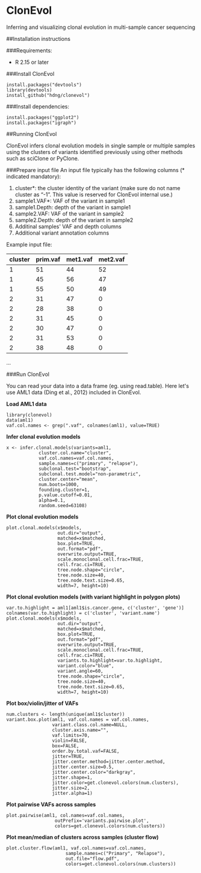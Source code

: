 # ClonEvol
Inferring and visualizing clonal evolution in multi-sample cancer sequencing

##Installation instructions

###Requirements:
- R 2.15 or later

###Install ClonEvol
```{r}
install.packages("devtools")
library(devtools)
install_github("hdng/clonevol")
```

###Install dependencies:

```{r}
install.packages("ggplot2")
install.packages("igraph")
```

##Running ClonEvol

ClonEvol infers clonal evolution models in single sample or multiple samples using the clusters of variants identified previously using other methods such as sciClone or PyClone.

###Prepare input file
An input file typically has the following columns (* indicated mandatory):

1. cluster*: the cluster identity of the variant (make sure do not name cluster as “-1”. This value is reserved for ClonEvol internal use.)
2. sample1.VAF*: VAF of the variant in sample1
3. sample1.Depth: depth of the variant in sample1
4. sample2.VAF: VAF of the variant in sample2
5. sample2.Depth: depth of the variant in sample2
6. Additinal samples' VAF and depth columns
7. Additional variant annotation columns

Example input file:

| cluster  |  prim.vaf  |  met1.vaf  |  met2.vaf |
|----------|------------|------------|-----------|
| 1        |  51        |  44        |  52       |
| 1        |  45        |  56        |  47       |
| 1        |  55        |  50        |  49       |
| 2        |  31        |  47        |  0        |
| 2        |  28        |  38        |  0        |
| 2        |  31        |  45        |  0        |
| 2        |  30        |  47        |  0        |
| 2        |  31        |  53        |  0        |
| 2        |  38        |  48        |  0        |
...

###Run ClonEvol

You can read your data into a data frame (eg. using read.table). Here let's use AML1 data (Ding et al., 2012) included in ClonEvol.

**Load AML1 data**
```{r}
library(clonevol)
data(aml1)
vaf.col.names <- grep(".vaf", colnames(aml1), value=TRUE)
```

**Infer clonal evolution models**
```{r}
x <- infer.clonal.models(variants=aml1,
            cluster.col.name="cluster",
            vaf.col.names=vaf.col.names,
            sample.names=c("primary", "relapse"),
            subclonal.test="bootstrap",
            subclonal.test.model="non-parametric",
            cluster.center="mean",
            num.boots=1000,
            founding.cluster=1,
            p.value.cutoff=0.01,
            alpha=0.1,
            random.seed=63108)
```

**Plot clonal evolution models**
```{r}
plot.clonal.models(x$models,
                   out.dir="output",
                   matched=x$matched,
                   box.plot=TRUE,
                   out.format="pdf",
                   overwrite.output=TRUE,
                   scale.monoclonal.cell.frac=TRUE,
                   cell.frac.ci=TRUE,
                   tree.node.shape="circle",
                   tree.node.size=40,
                   tree.node.text.size=0.65,
                   width=7, height=10)
```
**Plot clonal evolution models (with variant highlight in polygon plots)**
```{r}
var.to.highlight = aml1[aml1$is.cancer.gene, c('cluster', 'gene')]
colnames(var.to.highlight) = c('cluster', 'variant.name')
plot.clonal.models(x$models,
                   out.dir="output",
                   matched=x$matched,
                   box.plot=TRUE,
                   out.format="pdf",
                   overwrite.output=TRUE,
                   scale.monoclonal.cell.frac=TRUE,
                   cell.frac.ci=TRUE,
                   variants.to.highlight=var.to.highlight,
                   variant.color="blue",
                   variant.angle=60,
                   tree.node.shape="circle",
                   tree.node.size=40,
                   tree.node.text.size=0.65,
                   width=7, height=10)
```

**Plot box/violin/jitter of VAFs**
```{r}
num.clusters <- length(unique(aml1$cluster))
variant.box.plot(aml1, vaf.col.names = vaf.col.names,
                 variant.class.col.name=NULL,
                 cluster.axis.name="",
                 vaf.limits=70,
                 violin=FALSE,
                 box=FALSE,
                 order.by.total.vaf=FALSE,
                 jitter=TRUE,
                 jitter.center.method=jitter.center.method,
                 jitter.center.size=0.5,
                 jitter.center.color="darkgray",
                 jitter.shape=1,
                 jitter.color=get.clonevol.colors(num.clusters),
                 jitter.size=2,
                 jitter.alpha=1)

```


**Plot pairwise VAFs across samples**
```{r}
plot.pairwise(aml1, col.names=vaf.col.names,
                  outPrefix='variants.pairwise.plot',
                  colors=get.clonevol.colors(num.clusters))
```

**Plot mean/median of clusters across samples (cluster flow)**
```{r}
plot.cluster.flow(aml1, vaf.col.names=vaf.col.names,
                      sample.names=c("Primary", "Relapse"),
                      out.file="flow.pdf",
                      colors=get.clonevol.colors(num.clusters))

```
